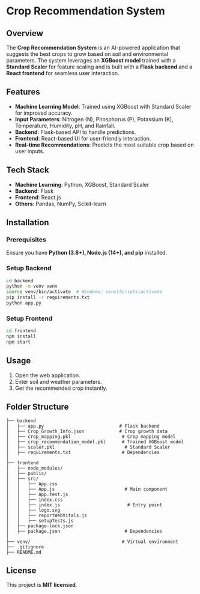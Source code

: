 # Crop Recommendation System

## Overview
The **Crop Recommendation System** is an AI-powered application that suggests the best crops to grow based on soil and environmental parameters. The system leverages an **XGBoost model** trained with a **Standard Scaler** for feature scaling and is built with a **Flask backend** and a **React frontend** for seamless user interaction.

## Features
- **Machine Learning Model**: Trained using XGBoost with Standard Scaler for improved accuracy.
- **Input Parameters**: Nitrogen (N), Phosphorus (P), Potassium (K), Temperature, Humidity, pH, and Rainfall.
- **Backend**: Flask-based API to handle predictions.
- **Frontend**: React-based UI for user-friendly interaction.
- **Real-time Recommendations**: Predicts the most suitable crop based on user inputs.

## Tech Stack
- **Machine Learning**: Python, XGBoost, Standard Scaler
- **Backend**: Flask
- **Frontend**: React.js
- **Others**: Pandas, NumPy, Scikit-learn

## Installation
### Prerequisites
Ensure you have **Python (3.8+), Node.js (14+), and pip** installed.

### Setup Backend
```sh
cd backend
python -m venv venv
source venv/bin/activate  # Windows: venv\Scripts\activate
pip install -r requirements.txt
python app.py
```

### Setup Frontend
```sh
cd frontend
npm install
npm start
```

## Usage
1. Open the web application.
2. Enter soil and weather parameters.
3. Get the recommended crop instantly.

## Folder Structure
```
├── backend
│   ├── app.py                            # Flask backend
│   ├── Crop_Growth_Info.json             # Crop growth data
│   ├── crop_mapping.pkl                   # Crop mapping model
│   ├── crop_recommendation_model.pkl      # Trained XGBoost model
│   ├── scaler.pkl                          # Standard Scaler
│   ├── requirements.txt                   # Dependencies
│
├── frontend
│   ├── node_modules/
│   ├── public/
│   ├── src/
│   │   ├── App.css
│   │   ├── App.js                          # Main component
│   │   ├── App.test.js
│   │   ├── index.css
│   │   ├── index.js                         # Entry point
│   │   ├── logo.svg
│   │   ├── reportWebVitals.js
│   │   ├── setupTests.js
│   ├── package-lock.json
│   ├── package.json                        # Dependencies
│
├── venv/                                  # Virtual environment
├── .gitignore
├── README.md
```

## License
This project is **MIT licensed**.
